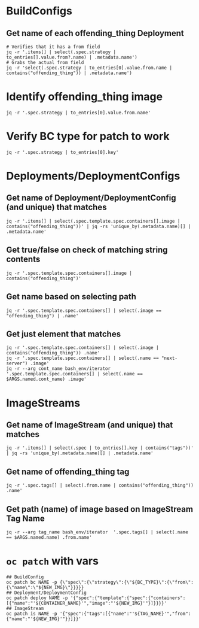 # BuildConfigs
## Get name of each offending_thing Deployment
```
# Verifies that it has a from field
jq -r '.items[] | select(.spec.strategy | to_entries[].value.from?.name) | .metadata.name')
# Grabs the actual from field
jq -r 'select(.spec.strategy | to_entries[0].value.from.name | contains("offending_thing")) | .metadata.name')
```
# Identify offending_thing image
```
jq -r '.spec.strategy | to_entries[0].value.from.name'
```
# Verify BC type for patch to work
```
jq -r '.spec.strategy | to_entries[0].key'
```

# Deployments/DeploymentConfigs
## Get name of Deployment/DeploymentConfig (and unique) that matches
```
jq -r '.items[] | select(.spec.template.spec.containers[].image | contains("offending_thing"))' | jq -rs 'unique_by(.metadata.name)[] | .metadata.name'
```

## Get true/false on check of matching string contents
```
jq -r '.spec.template.spec.containers[].image | contains("offending_thing")'
```

## Get name based on selecting path
```
jq -r '.spec.template.spec.containers[] | select(.image == "offending_thing") | .name'
```

## Get just element that matches
```
jq -r '.spec.template.spec.containers[] | select(.image | contains("offending_thing")) .name'
jq -r '.spec.template.spec.containers[] | select(.name == "next-server") .image'
jq -r --arg cont_name bash_env/iterator '.spec.template.spec.containers[] | select(.name == $ARGS.named.cont_name) .image'
```

# ImageStreams
## Get name of ImageStream (and unique) that matches
```
jq -r '.items[] | select(.spec | to_entries[].key | contains("tags"))' | jq -rs 'unique_by(.metadata.name)[] | .metadata.name'
```

## Get name of offending_thing tag
```
jq -r '.spec.tags[] | select(.from.name | contains("offending_thing")) .name'
```

## Get path (name) of image based on ImageStream Tag Name
```
jq -r --arg tag_name bash_env/iterator  '.spec.tags[] | select(.name == $ARGS.named.name) .from.name'
```

# `oc patch` with vars
```
## BuildConfig
oc patch bc NAME -p {\"spec\":{\"strategy\":{\"${BC_TYPE}\":{\"from\":{\"name\":\"${NEW_IMG}\"}}}}}
## Deployment/DeploymentConfig
oc patch deploy NAME -p '{"spec":{"template":{"spec":{"containers":[{"name":"'${CONTAINER_NAME}'","image":"'${NEW_IMG}'"}]}}}}'
## ImageStream
oc patch is NAME -p '{"spec":{"tags":[{"name":"'${TAG_NAME}'","from":{"name":"'${NEW_IMG}'"}}]}}'
```

